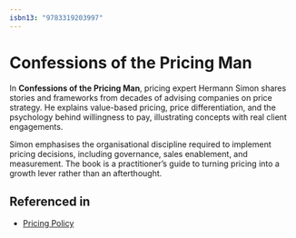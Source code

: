 ```yaml
---
isbn13: "9783319203997"
---
```


# Confessions of the Pricing Man

In **Confessions of the Pricing Man**, pricing expert Hermann Simon shares stories and frameworks from decades of advising companies on price strategy. He explains value-based pricing, price differentiation, and the psychology behind willingness to pay, illustrating concepts with real client engagements.

Simon emphasises the organisational discipline required to implement pricing decisions, including governance, sales enablement, and measurement. The book is a practitioner’s guide to turning pricing into a growth lever rather than an afterthought.

## Referenced in

- [Pricing Policy](/strategies/markets/pricing-policy)
